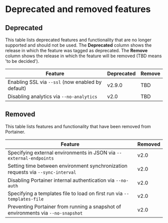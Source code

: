 # Deprecated and removed features

## Deprecated

This table lists deprecated features and functionality that are no longer supported and should not be used. The **Deprecated** column shows the release in which the feature was tagged as deprecated. The **Remove** column shows the release in which the feature will be removed (TBD means 'to be decided').

| Feature                                           | Deprecated | Remove |
| ------------------------------------------------- | ---------- | ------ |
| Enabling SSL via `--ssl` (now enabled by default) | v2.9.0     | TBD    |
| Disabling analytics via `--no-analytics`          | v2.0       | TBD    |

## Removed

This table lists features and functionality that have been removed from Portainer.

| Feature                                                                          | Removed |
| -------------------------------------------------------------------------------- | ------- |
| Specifying external environments in JSON via `--external-endpoints`              | v2.0    |
| Setting time between environment synchronization requests via `--sync-interval`  | v2.0    |
| Disabling Portainer internal authentication via `--no-auth`                      | v2.0    |
| Specifying a templates file to load on first run via `--templates-file`          | v2.0    |
| Preventing Portainer from running a snapshot of environments via `--no-snapshot` | v2.0    |
